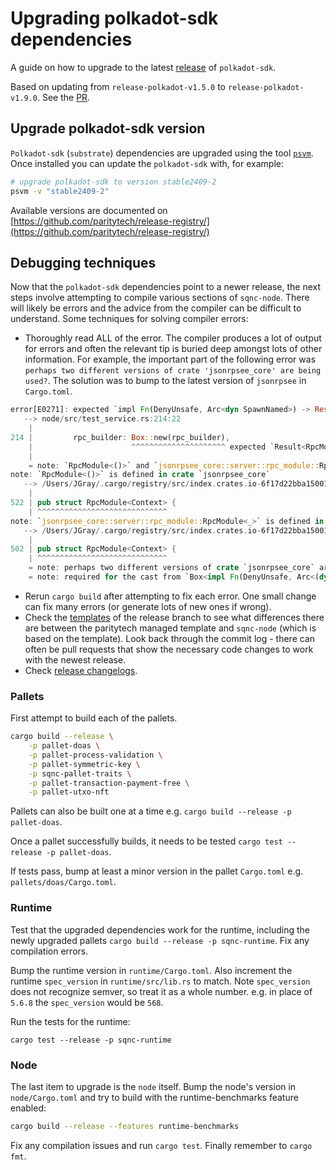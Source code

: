 # Upgrading polkadot-sdk dependencies

A guide on how to upgrade to the latest [release](https://github.com/paritytech/polkadot-sdk/releases) of `polkadot-sdk`.

Based on updating from `release-polkadot-v1.5.0` to `release-polkadot-v1.9.0`. See the [PR](https://github.com/digicatapult/sqnc-node/pull/169/files).

## Upgrade polkadot-sdk version

`Polkadot-sdk` (`substrate`) dependencies are upgraded using the tool [`psvm`](https://github.com/paritytech/psvm). Once installed you can update the `polkadot-sdk` with, for example:

```bash
# upgrade polkadot-sdk to version stable2409-2
psvm -v "stable2409-2"
```

Available versions are documented on [https://github.com/paritytech/release-registry/](https://github.com/paritytech/release-registry/)

## Debugging techniques

Now that the `polkadot-sdk` dependencies point to a newer release, the next steps involve attempting to compile various sections of `sqnc-node`. There will likely be errors and the advice from the compiler can be difficult to understand. Some techniques for solving compiler errors:

- Thoroughly read ALL of the error. The compiler produces a lot of output for errors and often the relevant tip is buried deep amongst lots of other information. For example, the important part of the following error was `perhaps two different versions of crate 'jsonrpsee_core' are being used?`. The solution was to bump to the latest version of `jsonrpsee` in `Cargo.toml`.

```rust
error[E0271]: expected `impl Fn(DenyUnsafe, Arc<dyn SpawnNamed>) -> Result<RpcModule<()>, Error>` to be a opaque type that returns `Result<RpcModule<_>, Error>`, but it returns `Result<RpcModule<()>, Error>`
   --> node/src/test_service.rs:214:22
    |
214 |         rpc_builder: Box::new(rpc_builder),
    |                      ^^^^^^^^^^^^^^^^^^^^^ expected `Result<RpcModule<_>, Error>`, found `Result<RpcModule<()>, Error>`
    |
    = note: `RpcModule<()>` and `jsonrpsee_core::server::rpc_module::RpcModule<_>` have similar names, but are actually distinct types
note: `RpcModule<()>` is defined in crate `jsonrpsee_core`
   --> /Users/JGray/.cargo/registry/src/index.crates.io-6f17d22bba15001f/jsonrpsee-core-0.16.3/src/server/rpc_module.rs:522:1
    |
522 | pub struct RpcModule<Context> {
    | ^^^^^^^^^^^^^^^^^^^^^^^^^^^^^
note: `jsonrpsee_core::server::rpc_module::RpcModule<_>` is defined in crate `jsonrpsee_core`
   --> /Users/JGray/.cargo/registry/src/index.crates.io-6f17d22bba15001f/jsonrpsee-core-0.22.3/src/server/rpc_module.rs:502:1
    |
502 | pub struct RpcModule<Context> {
    | ^^^^^^^^^^^^^^^^^^^^^^^^^^^^^
    = note: perhaps two different versions of crate `jsonrpsee_core` are being used?
    = note: required for the cast from `Box<impl Fn(DenyUnsafe, Arc<(dyn SpawnNamed + 'static)>) -> Result<RpcModule<()>, sc_service::Error>>` to `Box<(dyn Fn(DenyUnsafe, Arc<(dyn SpawnNamed + 'static)>) -> Result<jsonrpsee_core::server::rpc_module::RpcModule<_>, sc_service::Error> + 'static)>`
```

- Rerun `cargo build` after attempting to fix each error. One small change can fix many errors (or generate lots of new ones if wrong).
- Check the [templates](https://github.com/paritytech/polkadot-sdk/tree/release-polkadot-v1.9.0/templates) of the release branch to see what differences there are between the paritytech managed template and `sqnc-node` (which is based on the template). Look back through the commit log - there can often be pull requests that show the necessary code changes to work with the newest release.
- Check [release changelogs](https://github.com/paritytech/polkadot-sdk/releases).

### Pallets

First attempt to build each of the pallets.

```bash
cargo build --release \
    -p pallet-doas \
    -p pallet-process-validation \
    -p pallet-symmetric-key \
    -p sqnc-pallet-traits \
    -p pallet-transaction-payment-free \
    -p pallet-utxo-nft
```

Pallets can also be built one at a time e.g. `cargo build --release -p pallet-doas`.

Once a pallet successfully builds, it needs to be tested `cargo test --release -p pallet-doas`.

If tests pass, bump at least a minor version in the pallet `Cargo.toml` e.g. `pallets/doas/Cargo.toml`.

### Runtime

Test that the upgraded dependencies work for the runtime, including the newly upgraded pallets `cargo build --release -p sqnc-runtime`. Fix any compilation errors.

Bump the runtime version in `runtime/Cargo.toml`. Also increment the runtime `spec_version` in `runtime/src/lib.rs` to match. Note `spec_version` does not recognize semver, so treat it as a whole number. e.g. in place of `5.6.8` the `spec_version` would be `568`.

Run the tests for the runtime:

`cargo test --release -p sqnc-runtime`

### Node

The last item to upgrade is the `node` itself. Bump the node's version in `node/Cargo.toml` and try to build with the runtime-benchmarks feature enabled:

```bash
cargo build --release --features runtime-benchmarks
```

Fix any compilation issues and run `cargo test`. Finally remember to `cargo fmt`.
